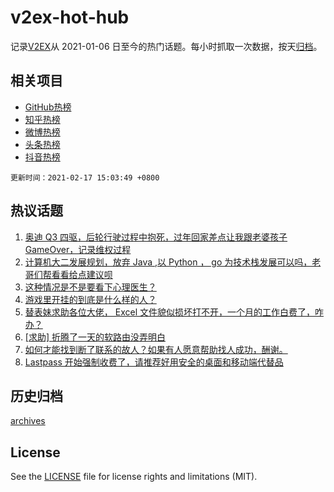 # v2ex-hot-hub

 记录[V2EX](https://www.v2ex.com/)从 2021-01-06 日至今的热门话题。每小时抓取一次数据，按天[归档](archives)。
 
 ## 相关项目

- [GitHub热榜](https://github.com/lonnyzhang423/github-hot-hub)
- [知乎热榜](https://github.com/lonnyzhang423/zhihu-hot-hub)
- [微博热榜](https://github.com/lonnyzhang423/weibo-hot-hub)
- [头条热榜](https://github.com/lonnyzhang423/toutiao-hot-hub)
- [抖音热榜](https://github.com/lonnyzhang423/douyin-hot-hub)


 `更新时间：2021-02-17 15:03:49 +0800`

## 热议话题

1. [奥迪 Q3 四驱，后轮行驶过程中抱死，过年回家差点让我跟老婆孩子 GameOver，记录维权过程](https://www.v2ex.com/t/753572)
1. [计算机大二发展规划，放弃 Java ,以 Python ， go 为技术栈发展可以吗，老哥们帮看看给点建议呗](https://www.v2ex.com/t/753564)
1. [这种情况是不是要看下心理医生？](https://www.v2ex.com/t/753575)
1. [游戏里开挂的到底是什么样的人？](https://www.v2ex.com/t/753625)
1. [替表妹求助各位大佬， Excel 文件貌似损坏打不开，一个月的工作白费了，咋办？](https://www.v2ex.com/t/753658)
1. [[求助] 折腾了一天的软路由没弄明白](https://www.v2ex.com/t/753594)
1. [如何才能找到断了联系的故人？如果有人愿意帮助找人成功，酬谢。](https://www.v2ex.com/t/753624)
1. [Lastpass 开始强制收费了，请推荐好用安全的桌面和移动端代替品](https://www.v2ex.com/t/753651)

## 历史归档

[archives](archives)

## License

See the [LICENSE](LICENSE) file for license rights and limitations (MIT).
